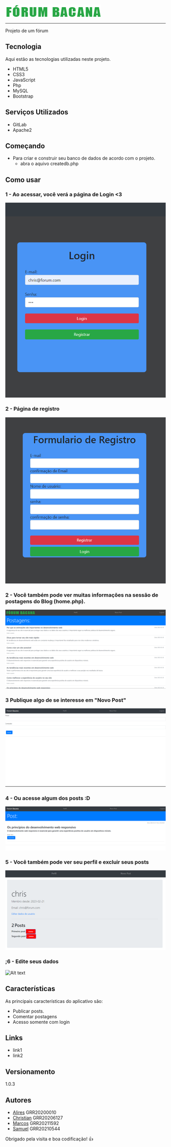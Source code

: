 
![Logo do projeto OUR FORUM](images/logo.png)<hr>
Projeto de um fórum


## Tecnologia

Aqui estão as tecnologias utilizadas neste projeto.

* HTML5
* CSS3
* JavaScript
* Php 
* MySQL
* Bootstrap 

## Serviços Utilizados

* GitLab
* Apache2 



## Começando

* Para criar e construir seu banco de dados de acordo com o projeto.
   - abra o aquivo createdb.php
  

## Como usar

### 1 - Ao acessar, você verá a página de Login <3

![Alt text](images/login.png)

### 2 - Página de registro
![Alt text](images/formregistro.png)

### 2 - Você também pode ver muitas informações na sessão de postagens do Blog (home.php).

![Home - posts](images/postagem.png)

### 3 Publique algo de se interesse em "Novo Post"
![Alt text](images/novo%20post.png)

### 4 - Ou acesse algum dos posts :D
![um post qualquer](images/post.png)

### 5 - Você também pode ver seu perfil e excluir seus posts
![Alt text](images/perfil.png)

### ;6 - Edite seus dados
![Alt text](images/editar%20usu%C3%A1rio.png)

## Características
As principais características do aplicativo são:
  - Publicar posts.
  - Comentar postagens
  - Acesso somente com login


## Links
   - link1
   - link2
   
   ## Versionamento

   1.0.3


   ## Autores

   * <a href="https://gitlab.com/AliresRosa"> Alires</a> GRR20200010
   * <a href="https://gitlab.com/chrisnotads2020"> Christian</a> GRR20206127
   * <a href="https://gitlab.com/Marcosflr"> Marcos</a> GRR20211592
   * <a href="https://gitlab.com/SamuelDozSantos"> Samuel</a> GRR20210544

   
   Obrigado pela visita e boa codificação! 👍